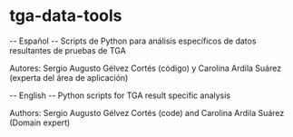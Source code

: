 # tga-data-tools

-- Español --
Scripts de Python para análisis específicos de datos resultantes de pruebas de TGA

Autores: Sergio Augusto Gélvez Cortés (código) y Carolina Ardila Suárez (experta del área de aplicación)

-- English --
Python scripts for TGA result specific analysis

Authors: Sergio Augusto Gélvez Cortés (code) and Carolina Ardila Suárez (Domain expert)
